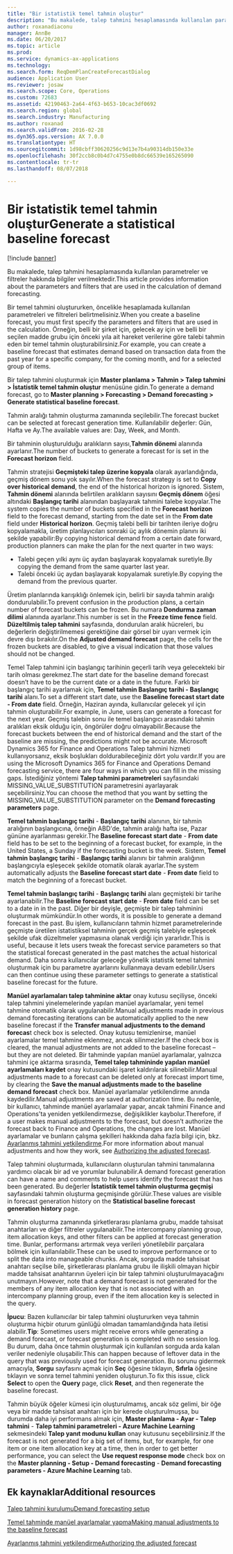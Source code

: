 ```yaml
---
title: "Bir istatistik temel tahmin oluştur"
description: "Bu makalede, talep tahmini hesaplamasında kullanılan parametreler ve filtreler hakkında bilgiler verilmektedir."
author: roxanadiaconu
manager: AnnBe
ms.date: 06/20/2017
ms.topic: article
ms.prod: 
ms.service: dynamics-ax-applications
ms.technology: 
ms.search.form: ReqDemPlanCreateForecastDialog
audience: Application User
ms.reviewer: josaw
ms.search.scope: Core, Operations
ms.custom: 72683
ms.assetid: 42190463-2a64-4f63-b653-10cac3df0692
ms.search.region: global
ms.search.industry: Manufacturing
ms.author: roxanad
ms.search.validFrom: 2016-02-28
ms.dyn365.ops.version: AX 7.0.0
ms.translationtype: HT
ms.sourcegitcommit: 1d98cbff30620256c9d13e7b4a90314db150e33e
ms.openlocfilehash: 30f2ccb8c0b4d7c4755e0b8dc66539e165265090
ms.contentlocale: tr-tr
ms.lasthandoff: 08/07/2018

---
```


# <a name="generate-a-statistical-baseline-forecast"></a><span data-ttu-id="d2b0f-103">Bir istatistik temel tahmin oluştur</span><span class="sxs-lookup"><span data-stu-id="d2b0f-103">Generate a statistical baseline forecast</span></span>

[!include [banner](../includes/banner.md)]

<span data-ttu-id="d2b0f-104">Bu makalede, talep tahmini hesaplamasında kullanılan parametreler ve filtreler hakkında bilgiler verilmektedir.</span><span class="sxs-lookup"><span data-stu-id="d2b0f-104">This article provides information about the parameters and filters that are used in the calculation of demand forecasting.</span></span> 

<span data-ttu-id="d2b0f-105">Bir temel tahmini oluştururken, öncelikle hesaplamada kullanılan parametreleri ve filtreleri belirtmelisiniz.</span><span class="sxs-lookup"><span data-stu-id="d2b0f-105">When you create a baseline forecast, you must first specify the parameters and filters that are used in the calculation.</span></span> <span data-ttu-id="d2b0f-106">Örneğin, belli bir şirket için, gelecek ay için ve belli bir seçilen madde grubu için önceki yıla ait hareket verilerine göre talebi tahmin eden bir temel tahmin oluşturabilirsiniz.</span><span class="sxs-lookup"><span data-stu-id="d2b0f-106">For example, you can create a baseline forecast that estimates demand based on transaction data from the past year for a specific company, for the coming month, and for a selected group of items.</span></span> 

<span data-ttu-id="d2b0f-107">Bir talep tahmini oluşturmak için **Master planlama &gt; Tahmin &gt; Talep tahmini &gt; İstatistik temel tahmin oluştur** menüsüne gidin.</span><span class="sxs-lookup"><span data-stu-id="d2b0f-107">To generate a demand forecast, go to **Master planning &gt; Forecasting &gt; Demand forecasting &gt; Generate statistical baseline forecast**.</span></span> 

<span data-ttu-id="d2b0f-108">Tahmin aralığı tahmin oluşturma zamanında seçilebilir.</span><span class="sxs-lookup"><span data-stu-id="d2b0f-108">The forecast bucket can be selected at forecast generation time.</span></span> <span data-ttu-id="d2b0f-109">Kullanılabilir değerler: Gün, Hafta ve Ay.</span><span class="sxs-lookup"><span data-stu-id="d2b0f-109">The available values are: Day, Week, and Month.</span></span> 

<span data-ttu-id="d2b0f-110">Bir tahminin oluşturulduğu aralıkların sayısı,**Tahmin dönemi** alanında ayarlanır.</span><span class="sxs-lookup"><span data-stu-id="d2b0f-110">The number of buckets to generate a forecast for is set in the **Forecast horizon** field.</span></span> 

<span data-ttu-id="d2b0f-111">Tahmin stratejisi **Geçmişteki talep üzerine kopyala** olarak ayarlandığında, geçmiş dönem sonu yok sayılır.</span><span class="sxs-lookup"><span data-stu-id="d2b0f-111">When the forecast strategy is set to **Copy over historical demand**, the end of the historical horizon is ignored.</span></span> <span data-ttu-id="d2b0f-112">Sistem, **Tahmin dönemi** alanında belirtilen aralıkların sayısını **Geçmiş dönem** öğesi altındaki **Başlangıç tarihi** alanından başlayarak tahmini talebe kopyalar.</span><span class="sxs-lookup"><span data-stu-id="d2b0f-112">The system copies the number of buckets specified in the **Forecast horizon** field to the forecast demand, starting from the date set in the **From date** field under **Historical horizon**.</span></span> <span data-ttu-id="d2b0f-113">Geçmiş talebi belli bir tarihten ileriye doğru kopyalamakla, üretim planlayıcıları sonraki üç aylık dönemin planını iki şekilde yapabilir:</span><span class="sxs-lookup"><span data-stu-id="d2b0f-113">By copying historical demand from a certain date forward, production planners can make the plan for the next quarter in two ways:</span></span>

-   <span data-ttu-id="d2b0f-114">Talebi geçen yılki aynı üç aydan başlayarak kopyalamak suretiyle.</span><span class="sxs-lookup"><span data-stu-id="d2b0f-114">By copying the demand from the same quarter last year.</span></span>
-   <span data-ttu-id="d2b0f-115">Talebi önceki üç aydan başlayarak kopyalamak suretiyle.</span><span class="sxs-lookup"><span data-stu-id="d2b0f-115">By copying the demand from the previous quarter.</span></span>

<span data-ttu-id="d2b0f-116">Üretim planlarında karışıklığı önlemek için, belirli bir sayıda tahmin aralığı dondurulabilir.</span><span class="sxs-lookup"><span data-stu-id="d2b0f-116">To prevent confusion in the production plans, a certain number of forecast buckets can be frozen.</span></span> <span data-ttu-id="d2b0f-117">Bu numara **Dondurma zaman dilimi** alanında ayarlanır.</span><span class="sxs-lookup"><span data-stu-id="d2b0f-117">This number is set in the **Freeze time fence** field.</span></span> <span data-ttu-id="d2b0f-118">**Düzeltilmiş talep tahmini** sayfasında, dondurulan aralık hücreleri, bu değerlerin değiştirilmemesi gerektiğine dair görsel bir uyarı vermek için devre dışı bırakılır.</span><span class="sxs-lookup"><span data-stu-id="d2b0f-118">On the **Adjusted demand forecast** page, the cells for the frozen buckets are disabled, to give a visual indication that those values should not be changed.</span></span> 

<span data-ttu-id="d2b0f-119">Temel Talep tahmini için başlangıç tarihinin geçerli tarih veya gelecekteki bir tarih olması gerekmez.</span><span class="sxs-lookup"><span data-stu-id="d2b0f-119">The start date for the baseline demand forecast doesn’t have to be the current date or a date in the future.</span></span> <span data-ttu-id="d2b0f-120">Farklı bir başlangıç tarihi ayarlamak için, **Temel tahmin Başlangıç tarihi - Başlangıç tarihi** alanı.</span><span class="sxs-lookup"><span data-stu-id="d2b0f-120">To set a different start date, use the **Baseline forecast start date - From date** field.</span></span> <span data-ttu-id="d2b0f-121">Örneğin, Haziran ayında, kullanıcılar gelecek yıl için tahmin oluşturabilir.</span><span class="sxs-lookup"><span data-stu-id="d2b0f-121">For example, in June, users can generate a forecast for the next year.</span></span> <span data-ttu-id="d2b0f-122">Geçmiş talebin sonu ile temel başlangıcı arasındaki tahmin aralıkları eksik olduğu için, öngörüler doğru olmayabilir.</span><span class="sxs-lookup"><span data-stu-id="d2b0f-122">Because the forecast buckets between the end of historical demand and the start of the baseline are missing, the predictions might not be accurate.</span></span> <span data-ttu-id="d2b0f-123">Microsoft Dynamics 365 for Finance and Operations Talep tahmini hizmeti kullanıyorsanız, eksik boşlukları doldurabileceğiniz dört yolu vardır.</span><span class="sxs-lookup"><span data-stu-id="d2b0f-123">If you are using the Microsoft Dynamics 365 for Finance and Operations Demand forecasting service, there are four ways in which you can fill in the missing gaps.</span></span> <span data-ttu-id="d2b0f-124">İstediğiniz yöntemi **Talep tahmini parametreleri** sayfasındaki MISSING\_VALUE\_SUBSTITUTION parametresini ayarlayarak seçebilirsiniz.</span><span class="sxs-lookup"><span data-stu-id="d2b0f-124">You can choose the method that you want by setting the MISSING\_VALUE\_SUBSTITUTION parameter on the **Demand forecasting parameters** page.</span></span> 

<span data-ttu-id="d2b0f-125">**Temel tahmin başlangıç tarihi** - **Başlangıç tarihi** alanının, bir tahmin aralığının başlangıcına, örneğin ABD'de, tahmin aralığı hafta ise, Pazar gününe ayarlanması gerekir.</span><span class="sxs-lookup"><span data-stu-id="d2b0f-125">The **Baseline forecast start date** - **From date** field has to be set to the beginning of a forecast bucket, for example, in the United States, a Sunday if the forecasting bucket is the week.</span></span> <span data-ttu-id="d2b0f-126">Sistem, **Temel tahmin başlangıç tarihi** - **Başlangıç tarihi** alanını bir tahmin aralığının başlangıcıyla eşleşecek şekilde otomatik olarak ayarlar.</span><span class="sxs-lookup"><span data-stu-id="d2b0f-126">The system automatically adjusts the **Baseline forecast start date** - **From date** field to match the beginning of a forecast bucket.</span></span> 

<span data-ttu-id="d2b0f-127">**Temel tahmin başlangıç tarihi** - **Başlangıç tarihi** alanı geçmişteki bir tarihe ayarlanabilir.</span><span class="sxs-lookup"><span data-stu-id="d2b0f-127">The **Baseline forecast start date** - **From date** field can be set to a date in in the past.</span></span> <span data-ttu-id="d2b0f-128">Diğer bir deyişle, geçmişte bir talep tahminini oluşturmak mümkündür.</span><span class="sxs-lookup"><span data-stu-id="d2b0f-128">In other words, it is possible to generate a demand forecast in the past.</span></span> <span data-ttu-id="d2b0f-129">Bu işlem, kullanıcıların tahmin hizmet parametrelerinde geçmişte üretilen istatistiksel tahminin gerçek geçmiş talebiyle eşleşecek şekilde ufak düzeltmeler yapmasına olanak verdiği için yararlıdır.</span><span class="sxs-lookup"><span data-stu-id="d2b0f-129">This is useful, because it lets users tweak the forecast service parameters so that the statistical forecast generated in the past matches the actual historical demand.</span></span> <span data-ttu-id="d2b0f-130">Daha sonra kullanıcılar geleceğe yönelik istatistik temel tahmini oluşturmak için bu parametre ayarlarını kullanmaya devam edebilir.</span><span class="sxs-lookup"><span data-stu-id="d2b0f-130">Users can then continue using these parameter settings to generate a statistical baseline forecast for the future.</span></span> 

<span data-ttu-id="d2b0f-131">**Manüel ayarlamaları talep tahminine aktar** onay kutusu seçiliyse, önceki talep tahmini yinelemelerinde yapılan manüel ayarlamalar, yeni temel tahmine otomatik olarak uygulanabilir.</span><span class="sxs-lookup"><span data-stu-id="d2b0f-131">Manual adjustments made in previous demand forecasting iterations can be automatically applied to the new baseline forecast if the **Transfer manual adjustments to the demand forecas**t check box is selected.</span></span> <span data-ttu-id="d2b0f-132">Onay kutusu temizlenirse, manüel ayarlamalar temel tahmine eklenmez, ancak silinmezler.</span><span class="sxs-lookup"><span data-stu-id="d2b0f-132">If the check box is cleared, the manual adjustments are not added to the baseline forecast – but they are not deleted.</span></span> <span data-ttu-id="d2b0f-133">Bir tahminde yapılan manüel ayarlamalar, yalnızca tahmini içe aktarma sırasında, **Temel talep tahmininde yapılan manüel ayarlamaları kaydet** onay kutusundaki işaret kaldırılarak silinebilir.</span><span class="sxs-lookup"><span data-stu-id="d2b0f-133">Manual adjustments made to a forecast can be deleted only at forecast import time, by clearing the **Save the manual adjustments made to the baseline demand forecast** check box.</span></span> <span data-ttu-id="d2b0f-134">Manüel ayarlamalar yetkilendirme anında kaydedilir.</span><span class="sxs-lookup"><span data-stu-id="d2b0f-134">Manual adjustments are saved at authorization time.</span></span> <span data-ttu-id="d2b0f-135">Bu nedenle, bir kullanıcı, tahminde manüel ayarlamalar yapar, ancak tahmini Finance and Operations'ta yeniden yetkilendirmezse, değişiklikler kaybolur.</span><span class="sxs-lookup"><span data-stu-id="d2b0f-135">Therefore, if a user makes manual adjustments to the forecast, but doesn’t authorize the forecast back to Finance and Operations, the changes are lost.</span></span> <span data-ttu-id="d2b0f-136">Manüel ayarlamalar ve bunların çalışma şekilleri hakkında daha fazla bilgi için, bkz. [Ayarlanmış tahmini yetkilendirme](authorize-adjusted-forecast.md).</span><span class="sxs-lookup"><span data-stu-id="d2b0f-136">For more information about manual adjustments and how they work, see [Authorizing the adjusted forecast](authorize-adjusted-forecast.md).</span></span> 

<span data-ttu-id="d2b0f-137">Talep tahmini oluşturmada, kullanıcıların oluşturulan tahmini tanımalarına yardımcı olacak bir ad ve yorumlar bulunabilir.</span><span class="sxs-lookup"><span data-stu-id="d2b0f-137">A demand forecast generation can have a name and comments to help users identify the forecast that has been generated.</span></span> <span data-ttu-id="d2b0f-138">Bu değerler **İstatistik temel tahmin oluşturma geçmişi** sayfasındaki tahmin oluşturma geçmişinde görülür.</span><span class="sxs-lookup"><span data-stu-id="d2b0f-138">These values are visible in forecast generation history on the **Statistical baseline forecast generation history** page.</span></span> 

<span data-ttu-id="d2b0f-139">Tahmin oluşturma zamanında şirketlerarası planlama grubu, madde tahsisat anahtarları ve diğer filtreler uygulanabilir.</span><span class="sxs-lookup"><span data-stu-id="d2b0f-139">The intercompany planning group, item allocation keys, and other filters can be applied at forecast generation time.</span></span> <span data-ttu-id="d2b0f-140">Bunlar, performansı artırmak veya verileri yönetilebilir parçalara bölmek için kullanılabilir.</span><span class="sxs-lookup"><span data-stu-id="d2b0f-140">These can be used to improve performance or to split the data into manageable chunks.</span></span> <span data-ttu-id="d2b0f-141">Ancak, sorguda madde tahsisat anahtarı seçilse bile, şirketlerarası planlama grubu ile ilişkili olmayan hiçbir madde tahsisat anahtarının üyeleri için bir talep tahmini oluşturulmayacağını unutmayın.</span><span class="sxs-lookup"><span data-stu-id="d2b0f-141">However, note that a demand forecast is not generated for the members of any item allocation key that is not associated with an intercompany planning group, even if the item allocation key is selected in the query.</span></span> 

<span data-ttu-id="d2b0f-142">**İpucu**: Bazen kullanıcılar bir talep tahmini oluştururken veya tahmin oluşturma hiçbir oturum günlüğü olmadan tamamlandığında hata iletisi alabilir.</span><span class="sxs-lookup"><span data-stu-id="d2b0f-142">**Tip**: Sometimes users might receive errors while generating a demand forecast, or forecast generation is completed with no session log.</span></span> <span data-ttu-id="d2b0f-143">Bu durum, daha önce tahmin oluşturmak için kullanılan sorguda arda kalan veriler nedeniyle oluşabilir.</span><span class="sxs-lookup"><span data-stu-id="d2b0f-143">This can happen because of leftover data in the query that was previously used for forecast generation.</span></span> <span data-ttu-id="d2b0f-144">Bu sorunu gidermek amacıyla, **Sorgu** sayfasını açmak için **Seç** öğesine tıklayın, **Sıfırla** öğesine tıklayın ve sonra temel tahmini yeniden oluşturun.</span><span class="sxs-lookup"><span data-stu-id="d2b0f-144">To fix this issue, click **Select** to open the **Query** page, click **Reset**, and then regenerate the baseline forecast.</span></span> 

<span data-ttu-id="d2b0f-145">Tahmin büyük öğeler kümesi için oluşturulmamış, ancak söz gelimi, bir öğe veya bir madde tahsisat anahtarı için bir kerede oluşturulmuşsa, bu durumda daha iyi performans almak için, **Master planlama - Ayar - Talep tahmini** - **Talep tahmini parametreleri - Azure Machine Learning** sekmesindeki **Talep yanıt modunu kullan** onay kutusunu seçebilirsiniz.</span><span class="sxs-lookup"><span data-stu-id="d2b0f-145">If the forecast is not generated for a big set of items, but, for example, for one item or one item allocation key at a time, then in order to get better performance, you can select the **Use request response mode** check box on the **Master planning - Setup - Demand forecasting** - **Demand forecasting parameters - Azure Machine Learning** tab.</span></span>

<a name="additional-resources"></a><span data-ttu-id="d2b0f-146">Ek kaynaklar</span><span class="sxs-lookup"><span data-stu-id="d2b0f-146">Additional resources</span></span>
--------

[<span data-ttu-id="d2b0f-147">Talep tahmini kurulumu</span><span class="sxs-lookup"><span data-stu-id="d2b0f-147">Demand forecasting setup</span></span>](demand-forecasting-setup.md)

[<span data-ttu-id="d2b0f-148">Temel tahminde manüel ayarlamalar yapma</span><span class="sxs-lookup"><span data-stu-id="d2b0f-148">Making manual adjustments to the baseline forecast</span></span>](manual-adjustments-baseline-forecast.md)

[<span data-ttu-id="d2b0f-149">Ayarlanmış tahmini yetkilendirme</span><span class="sxs-lookup"><span data-stu-id="d2b0f-149">Authorizing the adjusted forecast</span></span>](authorize-adjusted-forecast.md)




